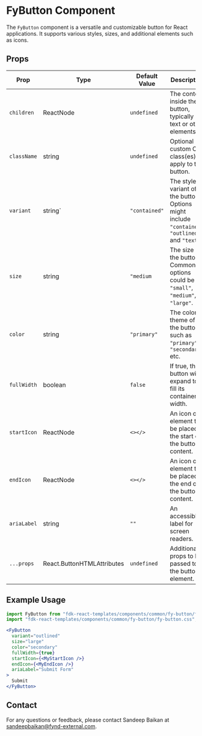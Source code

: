 # FyButton Component

The `FyButton` component is a versatile and customizable button for React applications. It supports various styles, sizes, and additional elements such as icons.

## Props

| Prop                | Type                                            | Default Value       | Description                                                                                       |
|---------------------|------------|--------------------------------------|---------------------------------------------------------------------------------------------------|
| `children`          | ReactNode                                       | `undefined`          | The content inside the button, typically text or other elements.                                |
| `className`         | string                                          | `undefined`          | Optional custom CSS class(es) to apply to the button.                                      |
| `variant`           | string`                                         | `"contained"`        | The style variant of the button. Options might include `"contained"`, `"outlined"`  and `"text"`.                                  |
| `size`              | string                                          | `"medium`            | The size of the button. Common options could be `"small"`, `"medium"`, `"large"`.                                         |
| `color`             | string                                          | `"primary"`          | The color theme of the button, such as `"primary"`, `"secondary"` etc.                                   |
| `fullWidth`         | boolean                                         | `false`              | If true, the button will expand to fill its container's width.
| `startIcon`         | ReactNode                                       | `<></>`              | An icon or element to be placed at the start of the button content.
| `endIcon`           | ReactNode                                       | `<></>`              | An icon or element to be placed at the end of the button content.
| `ariaLabel`         | string                                          | `""`                 | An accessible label for screen readers.
| `...props`          | React.ButtonHTMLAttributes<HTMLButtonElement>   | `undefined`          | Additional props to be passed to the button element.

## Example Usage

```jsx
import FyButton from "fdk-react-templates/components/common/fy-button/fy-button";
import "fdk-react-templates/components/common/fy-button/fy-button.css";

<FyButton
  variant="outlined"
  size="large"
  color="secondary"
  fullWidth={true}
  startIcon={<MyStartIcon />}
  endIcon={<MyEndIcon />}
  ariaLabel="Submit Form"
>
  Submit
</FyButton>
```

## Contact

For any questions or feedback, please contact Sandeep Baikan at [sandeepbaikan@fynd-external.com](mailto:sandeepbaikan@fynd-external.com).

